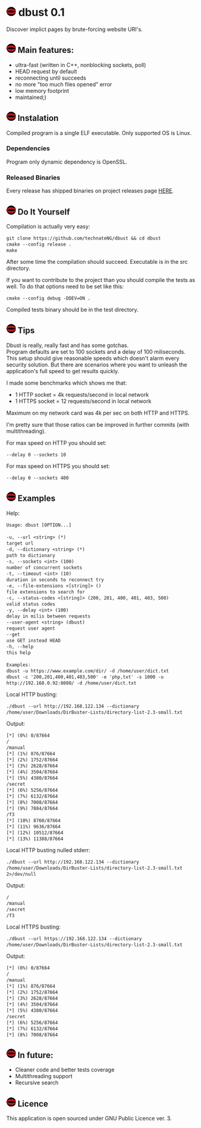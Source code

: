 # ![dbust logo](images/dbust2.png) dbust 0.1
Discover implict pages by brute-forcing website URI's.

## ![dbust logo](images/dbust2.png) Main features:
* ultra-fast (written in C++, nonblocking sockets, poll)
* HEAD request by default
* reconnecting until succeeds 
* no more "too much files opened" error
* low memory footprint
* maintained;)

## ![dbust logo](images/dbust2.png) Instalation
Compiled program is a single ELF executable. Only supported OS is Linux.

### Dependencies
Program only dynamic dependency is OpenSSL.

### Released Binaries
Every release has shipped binaries on project releases page [HERE](https://github.com/technateNG/dbust/releases).

## ![dbust logo](images/dbust2.png) Do It Yourself
Compilation is actually very easy:

```
git clone https://github.com/technateNG/dbust && cd dbust
cmake --config release .
make
```
After some time the compilation should succeed. Executable is in the src directory.

If you want to contribute to the project than you should compile the tests as well.
To do that options need to be set like this:
```
cmake --config debug -DDEV=ON .
```
Compiled tests binary should be in the test directory.

## ![dbust logo](images/dbust2.png) Tips
Dbust is really, really fast and has some gotchas.  
Program defaults are set to 100 sockets and a delay of 100 miliseconds. 
This setup should give reasonable speeds which doesn't alarm every security solution. But there are scenarios where 
you want to unleash the application's full speed to get results quickly.

I made some benchmarks which shows me that:
* 1 HTTP socket = 4k requests/second in local network
* 1 HTTPS socket = 12 requests/second in local network

Maximum on my network card was 4k per sec on both HTTP and HTTPS.

I'm pretty sure that those ratios can be improved in further commits (with multithreading).

For max speed on HTTP you should set:
```
--delay 0 --sockets 10
```

For max speed on HTTPS you should set:
```
--delay 0 --sockets 400
```
## ![dbust logo](images/dbust2.png) Examples
Help:
```
Usage: dbust [OPTION...]

-u, --url <string> (*)                                               target url
-d, --dictionary <string> (*)                                        path to dictionary
-s, --sockets <int> (100)                                            number of concurrent sockets
-t, --timeout <int> (10)                                             duration in seconds to reconnect try
-e, --file-extensions <[string]> ()                                  file extensions to search for
-c, --status-codes <[string]> (200, 201, 400, 401, 403, 500)         valid status codes
-y, --delay <int> (100)                                              delay in milis between requests
--user-agent <string> (dbust)                                        request user agent
--get                                                                use GET instead HEAD
-h, --help                                                           this help

Examples:
dbust -u https://www.example.com/dir/ -d /home/user/dict.txt
dbust -c '200,201,400,401,403,500' -e 'php,txt' -s 1000 -u http://192.168.0.92:8080/ -d /home/user/dict.txt
```
Local HTTP busting:
```
./dbust --url http://192.168.122.134 --dictionary /home/user/Downloads/DirBuster-Lists/directory-list-2.3-small.txt
```
Output:
```
[*] (0%) 0/87664
/
/manual
[*] (1%) 876/87664
[*] (2%) 1752/87664
[*] (3%) 2628/87664
[*] (4%) 3504/87664
[*] (5%) 4380/87664
/secret
[*] (6%) 5256/87664
[*] (7%) 6132/87664
[*] (8%) 7008/87664
[*] (9%) 7884/87664
/f3
[*] (10%) 8760/87664
[*] (11%) 9636/87664
[*] (12%) 10512/87664
[*] (13%) 11388/87664
```
Local HTTP busting nulled stderr:
```
./dbust --url http://192.168.122.134 --dictionary /home/user/Downloads/DirBuster-Lists/directory-list-2.3-small.txt 2>/dev/null
```
Output:
```
/
/manual
/secret
/f3
```
Local HTTPS busting:
```
./dbust --url https://192.168.122.134 --dictionary /home/user/Downloads/DirBuster-Lists/directory-list-2.3-small.txt
```
Output:
```
[*] (0%) 0/87664
/
/manual
[*] (1%) 876/87664
[*] (2%) 1752/87664
[*] (3%) 2628/87664
[*] (4%) 3504/87664
[*] (5%) 4380/87664
/secret
[*] (6%) 5256/87664
[*] (7%) 6132/87664
[*] (8%) 7008/87664
```
## ![dbust logo](images/dbust2.png) In future:
* Cleaner code and better tests coverage
* Multithreading support
* Recursive search

## ![dbust logo](images/dbust2.png) Licence
This application is open sourced under GNU Public Licence ver. 3.
